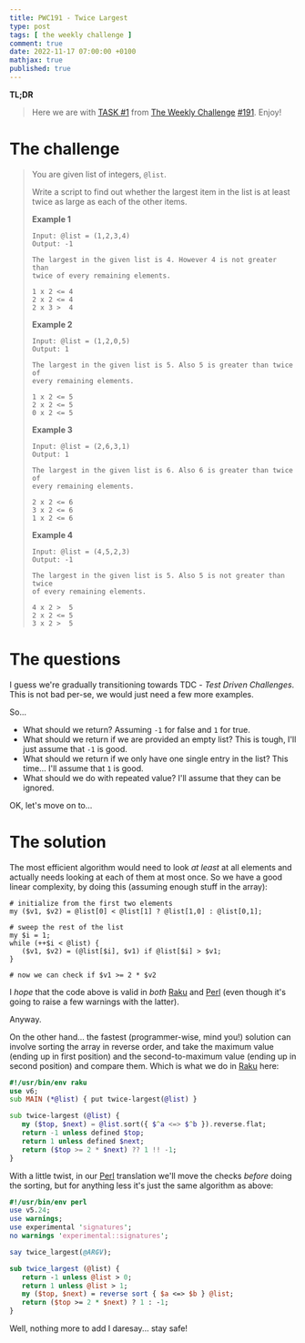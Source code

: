 ```yaml
---
title: PWC191 - Twice Largest
type: post
tags: [ the weekly challenge ]
comment: true
date: 2022-11-17 07:00:00 +0100
mathjax: true
published: true
---
```


**TL;DR**

> Here we are with [TASK #1][] from [The Weekly Challenge][]
> [#191][]. Enjoy!

# The challenge

> You are given list of integers, `@list`.
>
> Write a script to find out whether the largest item in the list is at
> least twice as large as each of the other items.
>
> **Example 1**
>
>     Input: @list = (1,2,3,4)
>     Output: -1
>
>     The largest in the given list is 4. However 4 is not greater than 
>     twice of every remaining elements.
>
>     1 x 2 <= 4
>     2 x 2 <= 4
>     2 x 3 >  4
>
> **Example 2**
>
>     Input: @list = (1,2,0,5)
>     Output: 1
>
>     The largest in the given list is 5. Also 5 is greater than twice of 
>     every remaining elements.
>
>     1 x 2 <= 5
>     2 x 2 <= 5
>     0 x 2 <= 5
>
> **Example 3**
>
>     Input: @list = (2,6,3,1)
>     Output: 1
>
>     The largest in the given list is 6. Also 6 is greater than twice of 
>     every remaining elements.
>
>     2 x 2 <= 6
>     3 x 2 <= 6
>     1 x 2 <= 6
>
> **Example 4**
>
>     Input: @list = (4,5,2,3)
>     Output: -1
>
>     The largest in the given list is 5. Also 5 is not greater than twice 
>     of every remaining elements.
>
>     4 x 2 >  5
>     2 x 2 <= 5
>     3 x 2 >  5

# The questions

I guess we're gradually transitioning towards TDC - *Test Driven
Challenges*. This is not bad per-se, we would just need a few more
examples.

So...

- What should we return? Assuming `-1` for false and `1` for true.
- What should we return if we are provided an empty list? This is tough,
  I'll just assume that `-1` is good.
- What should we return if we only have one single entry in the list?
  This time... I'll assume that `1` is good.
- What should we do with repeated value? I'll assume that they can be
  ignored.

OK, let's move on to...

# The solution

The most efficient algorithm would need to look *at least* at all
elements and actually needs looking at each of them at most once. So we
have a good linear complexity, by doing this (assuming enough stuff in
the array):

```
# initialize from the first two elements
my ($v1, $v2) = @list[0] < @list[1] ? @list[1,0] : @list[0,1];

# sweep the rest of the list
my $i = 1;
while (++$i < @list) {
   ($v1, $v2) = (@list[$i], $v1) if @list[$i] > $v1;
}

# now we can check if $v1 >= 2 * $v2
```

I *hope* that the code above is valid in *both* [Raku][] and [Perl][]
(even though it's going to raise a few warnings with the latter).

Anyway.

On the other hand... the fastest (programmer-wise, mind you!) solution
can involve sorting the array in reverse order, and take the maximum
value (ending up in first position) and the second-to-maximum value
(ending up in second position) and compare them. Which is what we do in
[Raku][] here:

```raku
#!/usr/bin/env raku
use v6;
sub MAIN (*@list) { put twice-largest(@list) }

sub twice-largest (@list) {
   my ($top, $next) = @list.sort({ $^a <=> $^b }).reverse.flat;
   return -1 unless defined $top;
   return 1 unless defined $next;
   return ($top >= 2 * $next) ?? 1 !! -1;
}
```

With a little twist, in our [Perl][] translation we'll move the checks
*before* doing the sorting, but for anything less it's just the same
algorithm as above:

```perl
#!/usr/bin/env perl
use v5.24;
use warnings;
use experimental 'signatures';
no warnings 'experimental::signatures';

say twice_largest(@ARGV);

sub twice_largest (@list) {
   return -1 unless @list > 0;
   return 1 unless @list > 1;
   my ($top, $next) = reverse sort { $a <=> $b } @list;
   return ($top >= 2 * $next) ? 1 : -1;
}
```

Well, nothing more to add I daresay... stay safe!

[The Weekly Challenge]: https://theweeklychallenge.org/
[#191]: https://theweeklychallenge.org/blog/perl-weekly-challenge-191/
[TASK #1]: https://theweeklychallenge.org/blog/perl-weekly-challenge-191/#TASK1
[Perl]: https://www.perl.org/
[Raku]: https://raku.org/
[manwar]: http://www.manwar.org/
